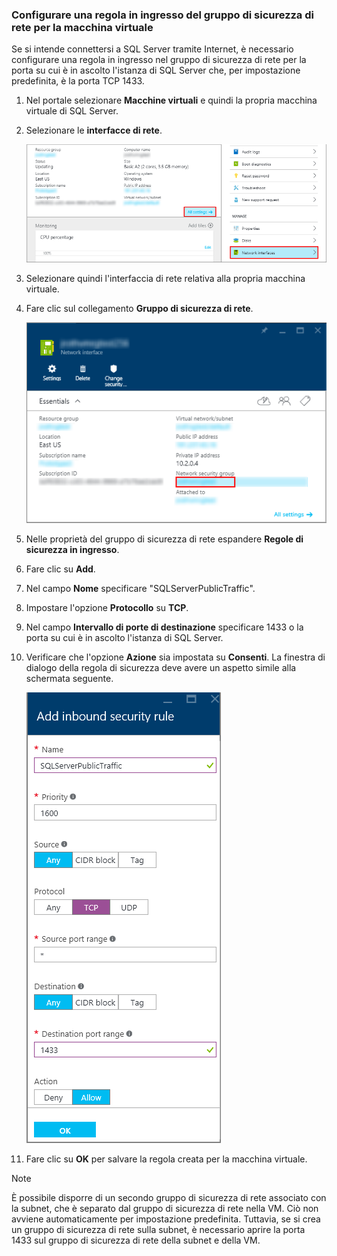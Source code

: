 ### Configurare una regola in ingresso del gruppo di sicurezza di rete per la macchina virtuale
Se si intende connettersi a SQL Server tramite Internet, è necessario configurare una regola in ingresso nel gruppo di sicurezza di rete per la porta su cui è in ascolto l'istanza di SQL Server che, per impostazione predefinita, è la porta TCP 1433.

1. Nel portale selezionare **Macchine virtuali** e quindi la propria macchina virtuale di SQL Server.
2. Selezionare le **interfacce di rete**.
   
    ![interfaccia di rete](./media/virtual-machines-sql-server-connection-steps/rm-network-interface.png)
3. Selezionare quindi l'interfaccia di rete relativa alla propria macchina virtuale.
4. Fare clic sul collegamento **Gruppo di sicurezza di rete**.
   
    ![interfaccia di rete](./media/virtual-machines-sql-server-connection-steps/rm-network-security-group.png)
5. Nelle proprietà del gruppo di sicurezza di rete espandere **Regole di sicurezza in ingresso**.
6. Fare clic su **Add**.
7. Nel campo **Nome** specificare "SQLServerPublicTraffic".
8. Impostare l'opzione **Protocollo** su **TCP**.
9. Nel campo **Intervallo di porte di destinazione** specificare 1433 o la porta su cui è in ascolto l'istanza di SQL Server.
10. Verificare che l'opzione **Azione** sia impostata su **Consenti**. La finestra di dialogo della regola di sicurezza deve avere un aspetto simile alla schermata seguente.
    
     ![regola di sicurezza di rete](./media/virtual-machines-sql-server-connection-steps/rm-network-security-rule.png)
11. Fare clic su **OK** per salvare la regola creata per la macchina virtuale.

> [!NOTE]
> È possibile disporre di un secondo gruppo di sicurezza di rete associato con la subnet, che è separato dal gruppo di sicurezza di rete nella VM. Ciò non avviene automaticamente per impostazione predefinita. Tuttavia, se si crea un gruppo di sicurezza di rete sulla subnet, è necessario aprire la porta 1433 sul gruppo di sicurezza di rete della subnet e della VM.
> 
> 

<!---HONumber=AcomDC_0921_2016-->